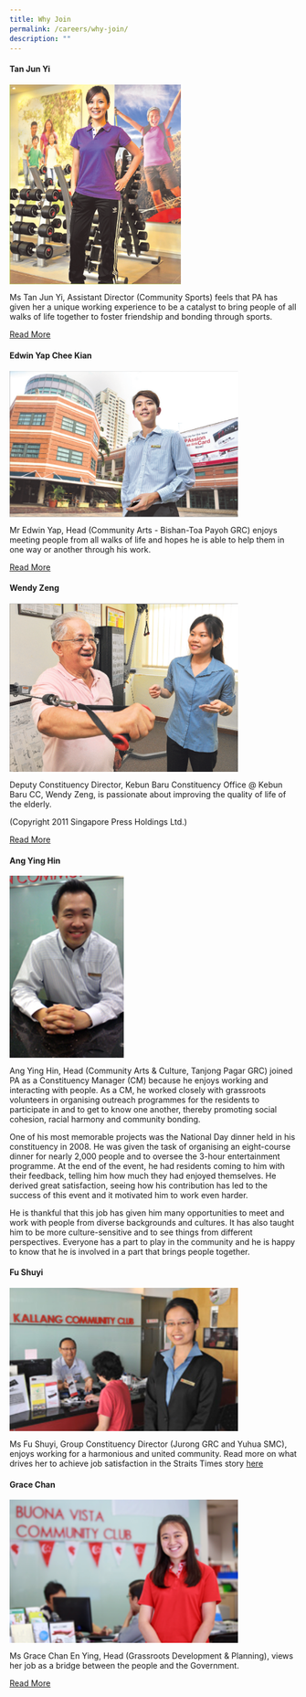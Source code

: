 ```yaml
---
title: Why Join
permalink: /careers/why-join/
description: ""
---
```

#### Tan Jun Yi <br>
  <img style="width:300px"  align="center" src="/images/Careers/Tan%20Jun%20Yi.png">
	
Ms Tan Jun Yi, Assistant Director (Community Sports) feels that PA has given her a unique working experience to be a catalyst to bring people of all walks of life together to foster friendship and bonding through sports.

[Read More](/files/Careers/story-tan-jun-yi.pdf)

#### Edwin Yap Chee Kian <br>
<img style="width:400px" align="center" src="/images/Careers/Edwin.png">
 
Mr Edwin Yap, Head (Community Arts - Bishan-Toa Payoh GRC) enjoys meeting people from all walks of life and hopes he is able to help them in one way or another through his work.

[Read More](/files/Careers/story-edwin-yap-chee-kian.pdf)

#### Wendy Zeng<br>
<img style="width:400px"  align="center" src="/images/Careers/wendy.png">

Deputy Constituency Director, Kebun Baru Constituency Office @ Kebun Baru CC, Wendy Zeng, is passionate about improving the quality of life of the elderly. 

(Copyright 2011 Singapore Press Holdings Ltd.)

[Read More](/files/Careers/story-wendy-zeng.pdf)

#### Ang Ying Hin<br>
<img style="width:200px"  align="center" src="/images/Careers/Ang%20Ying%20Hin.png">

 Ang Ying Hin, Head (Community Arts & Culture, Tanjong Pagar GRC) joined PA as a Constituency Manager (CM) because he enjoys working and interacting with people. As a CM, he worked closely with grassroots volunteers in organising outreach programmes for the residents to participate in and to get to know one another, thereby promoting social cohesion, racial harmony and community bonding.

One of his most memorable projects was the National Day dinner held in his constituency in 2008. He was given the task of organising an eight-course dinner for nearly 2,000 people and to oversee the 3-hour entertainment programme. At the end of the event, he had residents coming to him with their feedback, telling him how much they had enjoyed themselves. He derived great satisfaction, seeing how his contribution has led to the success of this event and it motivated him to work even harder.

He is thankful that this job has given him many opportunities to meet and work with people from diverse backgrounds and cultures. It has also taught him to be more culture-sensitive and to see things from different perspectives. Everyone has a part to play in the community and he is happy to know that he is involved in a part that brings people together.


#### Fu Shuyi<br>
<img style="width:400px"  align="center" src="/images/Careers/Fu%20Shuyi.jpg">

 Ms Fu Shuyi, Group Constituency Director (Jurong GRC and Yuhua SMC), enjoys working for a harmonious and united community. Read more on what drives her to achieve job satisfaction in the Straits Times story [here](/files/Careers/story-fu-shuyi.pdf)

#### Grace Chan<br>
<img style="width:400px"  align="center" src="/images/Careers/Grace%20Chan.png">

Ms Grace Chan En Ying, Head (Grassroots Development & Planning), views her job as a bridge between the people and the Government. <br>

[Read More](/files/Careers/story-grace-chan.pdf)